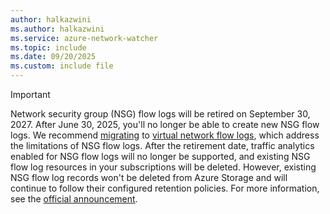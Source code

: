 ```yaml
---
author: halkazwini
ms.author: halkazwini
ms.service: azure-network-watcher
ms.topic: include
ms.date: 09/20/2025
ms.custom: include file
---
```

> [!IMPORTANT]
> Network security group (NSG) flow logs will be retired on September 30, 2027. After June 30, 2025, you'll no longer be able to create new NSG flow logs. We recommend [migrating](../articles/network-watcher/nsg-flow-logs-migrate.md) to [virtual network flow logs](../articles/network-watcher/vnet-flow-logs-overview.md), which address the limitations of NSG flow logs. After the retirement date, traffic analytics enabled for NSG flow logs will no longer be supported, and existing NSG flow log resources in your subscriptions will be deleted. However, existing NSG flow log records won't be deleted from Azure Storage and will continue to follow their configured retention policies. For more information, see the [official announcement](https://azure.microsoft.com/updates/v2/Azure-NSG-flow-logs-Retirement).
